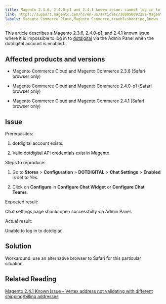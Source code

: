 ```yaml
---
title: Magento 2.3.6, 2.4.0-p1 and 2.4.1 known issue: cannot log in to dotdigital when account enabled
link: https://support.magento.com/hc/en-us/articles/360050092291-Magento-2-3-6-2-4-0-p1-and-2-4-1-known-issue-cannot-log-in-to-dotdigital-when-account-enabled
labels: Magento Commerce Cloud,Magento Commerce,troubleshooting,known issues,2.3.6,2.4.1,2.4.0-p1,dotdigital
---
```


This article describes a Magento 2.3.6, 2.4.0-p1, and 2.4.1 known issue where it is impossible to log in to [dotdigital](https://dotdigital.com/) via the Admin Panel when the dotdigital account is enabled.

## Affected products and versions

* Magento Commerce Cloud and Magento Commerce 2.3.6 (Safari browser only)

* Magento Commerce Cloud and Magento Commerce 2.4.0-p1 (Safari browser only)

* Magento Commerce Cloud and Magento Commerce 2.4.1 (Safari browser only)

## Issue

Prerequisites:

1. dotdigital account exists.

1. Valid dotdigital API credentials exist in Magento.

Steps to reproduce:

1. Go to **Stores** > **Configuration** > **DOTDIGITAL** > **Chat Settings** > **Enabled** is set to *Yes.*

1. Click on **Configure** in **Configure Chat Widget** or **Configure Chat Teams**.

Expected result:

Chat settings page should open successfully via Admin Panel.

Actual result:

Unable to log in to dotdigital.

## Solution

Workaround: use an alternative browser to Safari for this particular situation.

## Related Reading

[Magento 2.4.1 Known Issue - Vertex address not validating with different shipping/billing addresses](https://support.magento.com/hc/en-us/articles/360050139631)

